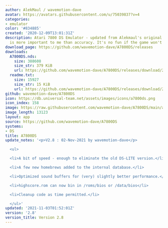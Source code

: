 ```yaml
---
author: AlekMaul / wavemotion-dave
avatar: https://avatars.githubusercontent.com/u/75039837?v=4
categories:
- emulator
color: '#834885'
created: '2020-12-09T13:01:31Z'
description: Atari 7800 DS Emulator - updated from Alekmaul's original. Playability
  is more important to me than accuracy. It's no fun if the game won't run.
download_page: https://github.com/wavemotion-dave/A7800DS/releases
downloads:
  A7800DS.nds:
    size: 388608
    size_str: 379 KiB
    url: https://github.com/wavemotion-dave/A7800DS/releases/download/2.8/A7800DS.nds
  readme.txt:
    size: 15927
    size_str: 15 KiB
    url: https://github.com/wavemotion-dave/A7800DS/releases/download/2.8/readme.txt
github: wavemotion-dave/A7800DS
icon: https://db.universal-team.net/assets/images/icons/a7800ds.png
icon_index: 158
image: https://raw.githubusercontent.com/wavemotion-dave/A7800DS/main/arm9/gfx/bgTop.png
image_length: 13123
layout: app
source: https://github.com/wavemotion-dave/A7800DS
systems:
- DS
title: A7800DS
update_notes: '<p>V2.8 : 02-Nov-2021 by wavemotion-dave</p>

  <ul>

  <li>A bit of speed - enough to eliminate the old DS-LITE version.</li>

  <li>A few new homebrews added to the internal database.</li>

  <li>Optimized sound buffers for (very) slightly better performance.</li>

  <li>highscore.rom can now bin in /roms/bios or /data/bios</li>

  <li>Cleanup code as time permitted.</li>

  </ul>'
updated: '2021-11-03T01:52:01Z'
version: '2.8'
version_title: Version 2.8
---
```


